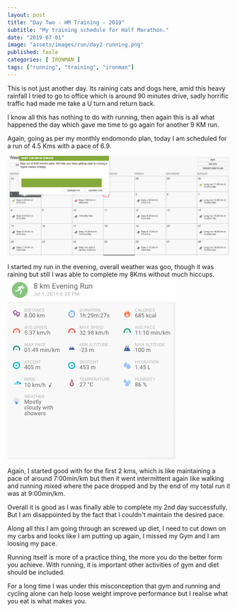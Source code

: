 ```yaml
---
layout: post
title: "Day Two - HM Training - 2019"
subtitle: "My training schedule for Half Marathon."
date: "2019-07-01"
image: "assets/images/run/day2-running.png"
published: fasle
categories: [ IRONMAN ]
tags: ["running", "training", "ironman"]
---
```

This is not just another day. Its raining cats and dogs here, amid this heavy rainfall I tried to go to office which is around 90 minutes drive, sadly horrific traffic had made me take a U turn and return back.

I know all this has nothing to do with running, then again this is all what happened the day which gave me time to go again for another 9 KM run.

Again, going as per my monthly endomondo plan, today I am scheduled for a run of 4.5 Kms with a pace of 6.9.

![July Running Calendar](/assets/images/run/runnincalendar_july.png)

I started my run in the evening, overall weather was goo, though it was raining but still I was able to complete my 8Kms without much hiccups.
![29 June Running](/assets/images/run/day2-running-stats.png)

Again, I started good with for the first 2 kms, which is like maintaining a pace of around 7:00min/km but then it went intermittent again like walking and running mixed where the pace dropped and by the end of my total run it was at 9:00min/km.

Overall it is good as I was finally able to complete my 2nd day successfully. But I am disappointed by the fact that I couldn't maintain the desired pace.

Along all this I am going through an screwed up diet, I need to cut down on my carbs and looks like I am putting up again, I missed my Gym and I am loosing my pace.

Running itself is more of a practice thing, the more you do the better form you achieve. With running, it is important other activities of gym and diet should be included.

For a long time I was under this misconception that gym and running and cycling alone can help loose weight improve performance but I realise what you eat is what makes you.

[Endomondo]: https://www.endomondo.com
